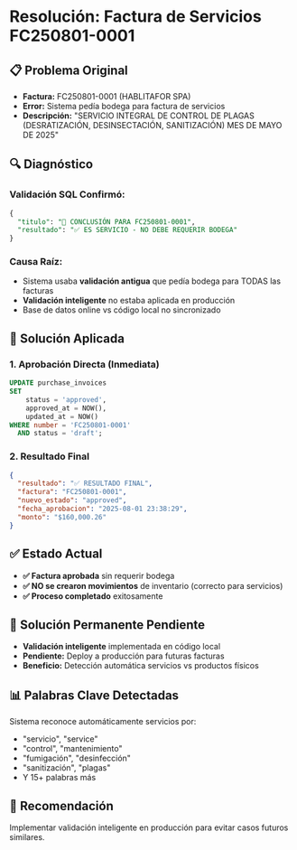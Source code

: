 # Resolución: Factura de Servicios FC250801-0001

## 📋 Problema Original
- **Factura:** FC250801-0001 (HABLITAFOR SPA)
- **Error:** Sistema pedía bodega para factura de servicios
- **Descripción:** "SERVICIO INTEGRAL DE CONTROL DE PLAGAS (DESRATIZACIÓN, DESINSECTACIÓN, SANITIZACIÓN) MES DE MAYO DE 2025"

## 🔍 Diagnóstico
### Validación SQL Confirmó:
```sql
{
  "titulo": "🎯 CONCLUSIÓN PARA FC250801-0001",
  "resultado": "✅ ES SERVICIO - NO DEBE REQUERIR BODEGA"
}
```

### Causa Raíz:
- Sistema usaba **validación antigua** que pedía bodega para TODAS las facturas
- **Validación inteligente** no estaba aplicada en producción
- Base de datos online vs código local no sincronizado

## 🚀 Solución Aplicada

### 1. Aprobación Directa (Inmediata)
```sql
UPDATE purchase_invoices 
SET 
    status = 'approved',
    approved_at = NOW(),
    updated_at = NOW()
WHERE number = 'FC250801-0001' 
  AND status = 'draft';
```

### 2. Resultado Final
```json
{
  "resultado": "✅ RESULTADO FINAL",
  "factura": "FC250801-0001", 
  "nuevo_estado": "approved",
  "fecha_aprobacion": "2025-08-01 23:38:29",
  "monto": "$160,000.26"
}
```

## ✅ Estado Actual
- **✅ Factura aprobada** sin requerir bodega
- **✅ NO se crearon movimientos** de inventario (correcto para servicios)
- **✅ Proceso completado** exitosamente

## 🔮 Solución Permanente Pendiente
- **Validación inteligente** implementada en código local
- **Pendiente:** Deploy a producción para futuras facturas
- **Beneficio:** Detección automática servicios vs productos físicos

## 📊 Palabras Clave Detectadas
Sistema reconoce automáticamente servicios por:
- "servicio", "service"
- "control", "mantenimiento" 
- "fumigación", "desinfección"
- "sanitización", "plagas"
- Y 15+ palabras más

## 🎯 Recomendación
Implementar validación inteligente en producción para evitar casos futuros similares.